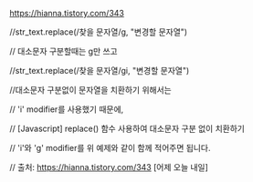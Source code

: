 https://hianna.tistory.com/343


//str_text.replace(/찾을 문자열/g, "변경할 문자열")

// 대소문자 구분할때는 g만 쓰고



//str_text.replace(/찾을 문자열/gi, "변경할 문자열")


//대소문자 구분없이 문자열을 치환하기 위해서는

// 'i' modifier를 사용했기 때문에,

// [Javascript] replace() 함수 사용하여 대소문자 구분 없이 치환하기

// 'i'와 'g' modifier를 위 예제와 같이 함께 적어주면 됩니다.



// 출처: https://hianna.tistory.com/343 [어제 오늘 내일]
